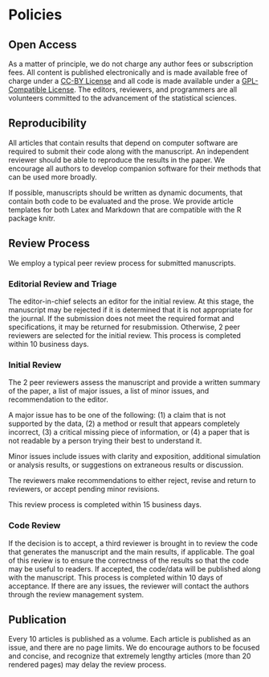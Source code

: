 # Policies

## Open Access

As a matter of principle, we do not charge any author fees or subscription fees. All content is published electronically and is made available free of charge under a [CC-BY License](https://creativecommons.org/licenses/by/3.0/) and all code is made available under a [GPL-Compatible License](https://gnu.org/licenses/license-list.html#GPLCompatibleLicenses). The editors, reviewers, and programmers are all volunteers committed to the advancement of the statistical sciences. 

## Reproducibility

All articles that contain results that depend on computer software are required to submit their code along with the manuscript. An independent reviewer should be able to reproduce the results in the paper. We encourage all authors to develop companion software for their methods that can be used more broadly. 

If possible, manuscripts should be written as dynamic documents, that contain both code to be evaluated and the prose. We provide article templates for both Latex and Markdown that are compatible with the R package knitr. 

## Review Process

We employ a typical peer review process for submitted manuscripts. 

### Editorial Review and Triage

The editor-in-chief selects an editor for the initial review. At this stage, the manuscript may be rejected if it is determined that it is not appropriate for the journal. If the submission does not meet the required format and specifications, it may be returned for resubmission. Otherwise, 2 peer reviewers are selected for the initial review. This process is completed within 10 business days.

### Initial Review

The 2 peer reviewers assess the manuscript and provide a written summary of the paper, a list of major issues, a list of minor issues, and recommendation to the editor. 

A major issue has to be one of the following: (1) a claim that is not supported by the data, (2) a method or result that appears completely incorrect, (3) a critical missing piece of information, or (4) a paper that is not readable by a person trying their best to understand it.

Minor issues include issues with clarity and exposition, additional simulation or analysis results, or suggestions on extraneous results or discussion. 

The reviewers make recommendations to either reject, revise and return to reviewers, or accept pending minor revisions. 

This review process is completed within 15 business days. 

### Code Review

If the decision is to accept, a third reviewer is brought in to review the code that generates the manuscript and the main results, if applicable. The goal of this review is to ensure the correctness of the results so that the code may be useful to readers. If accepted, the code/data will be published along with the manuscript. This process is completed within 10 days of acceptance. If there are any issues, the reviewer will contact the authors through the review management system.

## Publication

Every 10 articles is published as a volume. Each article is published as an issue, and there are no page limits. We do encourage authors to be focused and concise, and recognize that extremely lengthy articles (more than 20 rendered pages) may delay the review process. 


